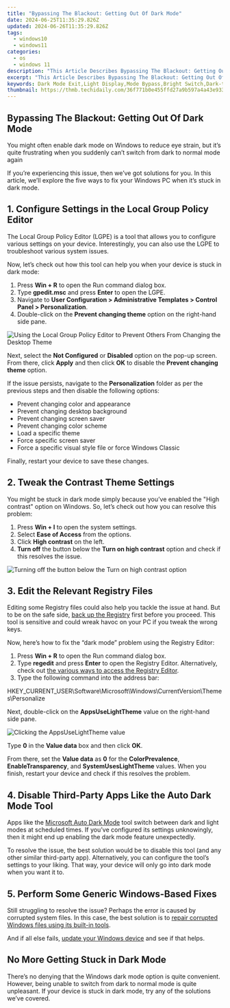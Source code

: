 ```yaml
---
title: "Bypassing The Blackout: Getting Out Of Dark Mode"
date: 2024-06-25T11:35:29.826Z
updated: 2024-06-26T11:35:29.826Z
tags:
  - windows10
  - windows11
categories:
  - os
  - windows 11
description: "This Article Describes Bypassing The Blackout: Getting Out Of Dark Mode"
excerpt: "This Article Describes Bypassing The Blackout: Getting Out Of Dark Mode"
keywords: Dark Mode Exit,Light Display,Mode Bypass,Bright Switch,Dark-to-Light,Luminance Change,Disabling DarkMode
thumbnail: https://thmb.techidaily.com/36f771b0e455ffd27a9b597a4a43e9338a94fa4efcb33fd8811a101c2c676422.png
---
```


## Bypassing The Blackout: Getting Out Of Dark Mode

 You might often enable dark mode on Windows to reduce eye strain, but it’s quite frustrating when you suddenly can’t switch from dark to normal mode again

 If you’re experiencing this issue, then we’ve got solutions for you. In this article, we’ll explore the five ways to fix your Windows PC when it’s stuck in dark mode.

## 1\. Configure Settings in the Local Group Policy Editor

 The Local Group Policy Editor (LGPE) is a tool that allows you to configure various settings on your device. Interestingly, you can also use the LGPE to troubleshoot various system issues.

 Now, let’s check out how this tool can help you when your device is stuck in dark mode:

1. Press **Win + R** to open the Run command dialog box.
2. Type **gpedit.msc** and press **Enter** to open the LGPE.
3. Navigate to **User Configuration > Administrative Templates > Control Panel > Personalization**.
4. Double-click on the **Prevent changing theme** option on the right-hand side pane.

![Using the Local Group Policy Editor to Prevent Others From Changing the Desktop Theme](https://static1.makeuseofimages.com/wordpress/wp-content/uploads/2022/06/Using-the-Local-Group-Policy-Editor-to-Prevent-Others-From-Changing-the-Desktop-Theme.jpg)

 Next, select the **Not Configured** or **Disabled** option on the pop-up screen. From there, click **Apply** and then click **OK** to disable the **Prevent changing theme** option.

 If the issue persists, navigate to the **Personalization** folder as per the previous steps and then disable the following options:

* Prevent changing color and appearance
* Prevent changing desktop background
* Prevent changing screen saver
* Prevent changing color scheme
* Load a specific theme
* Force specific screen saver
* Force a specific visual style file or force Windows Classic

 Finally, restart your device to save these changes.

## 2\. Tweak the Contrast Theme Settings

 You might be stuck in dark mode simply because you’ve enabled the "High contrast" option on Windows. So, let’s check out how you can resolve this problem:

1. Press **Win + I** to open the system settings.
2. Select **Ease of Access** from the options.
3. Click **High contrast** on the left.
4. **Turn off** the button below the **Turn on high contrast** option and check if this resolves the issue.

![Turning off the button below the Turn on high contrast option](https://static1.makeuseofimages.com/wordpress/wp-content/uploads/2023/03/turning-off-the-button-below-the-turn-on-high-contrast-option.jpg)

## 3\. Edit the Relevant Registry Files

 Editing some Registry files could also help you tackle the issue at hand. But to be on the safe side, [back up the Registry](https://www.makeuseof.com/tag/backup-restore-windows-registry/) first before you proceed. This tool is sensitive and could wreak havoc on your PC if you tweak the wrong keys.

 Now, here’s how to fix the “dark mode” problem using the Registry Editor:

1. Press **Win + R** to open the Run command dialog box.
2. Type **regedit** and press **Enter** to open the Registry Editor. Alternatively, check out [the various ways to access the Registry Editor](https://www.makeuseof.com/windows-11-open-registry-editor/).
3. Type the following command into the address bar:

HKEY_CURRENT_USER\Software\Microsoft\Windows\CurrentVersion\Themes\Personalize

 Next, double-click on the **AppsUseLightTheme** value on the right-hand side pane.

![Clicking the AppsUseLightTheme value](https://static1.makeuseofimages.com/wordpress/wp-content/uploads/2023/03/clicking-the-appsuselighttheme-value.jpg)

 Type **0** in the **Value data** box and then click **OK**.

 From there, set the **Value data** as **0** for the **ColorPrevalence**, **EnableTransparency**, and **SystemUsesLightTheme** values. When you finish, restart your device and check if this resolves the problem.

## 4\. Disable Third-Party Apps Like the Auto Dark Mode Tool

 Apps like the [Microsoft Auto Dark Mode](https://apps.microsoft.com/store/detail/auto-dark-mode/XP8JK4HZBVF435) tool switch between dark and light modes at scheduled times. If you’ve configured its settings unknowingly, then it might end up enabling the dark mode feature unexpectedly.

 To resolve the issue, the best solution would be to disable this tool (and any other similar third-party app). Alternatively, you can configure the tool’s settings to your liking. That way, your device will only go into dark mode when you want it to.

## 5\. Perform Some Generic Windows-Based Fixes

 Still struggling to resolve the issue? Perhaps the error is caused by corrupted system files. In this case, the best solution is to [repair corrupted Windows files using its built-in tools](https://www.makeuseof.com/windows-built-in-repair-tools/).

 And if all else fails, [update your Windows device](https://www.makeuseof.com/update-windows-manually/) and see if that helps.

## No More Getting Stuck in Dark Mode

 There’s no denying that the Windows dark mode option is quite convenient. However, being unable to switch from dark to normal mode is quite unpleasant. If your device is stuck in dark mode, try any of the solutions we’ve covered.


<ins class="adsbygoogle"
     style="display:block"
     data-ad-format="autorelaxed"
     data-ad-client="ca-pub-7571918770474297"
     data-ad-slot="1223367746"></ins>



<ins class="adsbygoogle"
     style="display:block"
     data-ad-client="ca-pub-7571918770474297"
     data-ad-slot="8358498916"
     data-ad-format="auto"
     data-full-width-responsive="true"></ins>


